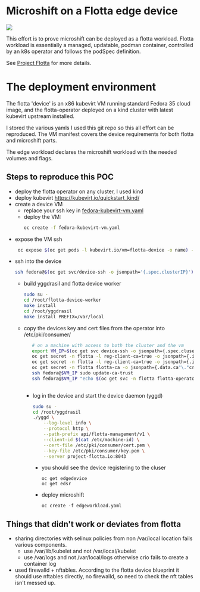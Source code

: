 # Microshift on a Flotta edge device

[](demo.gif)![](demo.gif)

This effort is to prove microshift can be deployed as a flotta workload.
Flotta workload is essentially a managed, updatable, podman container, controlled
by an k8s operator and follows the podSpec definition.

See [Project Flotta](https://project-flotta.github.io/) for more details.

# The deployment environment
The flotta 'device' is an x86 kubevirt VM running standard Fedora 35 cloud image,
and the flotta-operator deployed on a kind cluster with latest kubevirt upstream installed.

I stored the various yamls I used this git repo so this all effort can be reproduced.
The VM manifest covers the device requirements for both flotta and microshift parts.

The edge workload declares the microshift workload with the needed volumes and flags.

## Steps to reproduce this POC
- deploy the flotta operator on any cluster, I used kind
- deploy kubevirt https://kubevirt.io/quickstart_kind/
- create a device VM
  - replace your ssh key in [fedora-kubevirt-vm.yaml](fedora-kubevirt-vm.yaml)
  - deploy the VM:
    ```sh
    oc create -f fedora-kubevirt-vm.yaml
    ```
- expose the VM ssh
  ```sh
   oc expose $(oc get pods -l kubevirt.io/vm=flotta-device -o name) --port 22 --name device-ssh
   ```
- ssh into the device
  ```sh
  ssh fedora@$(oc get svc/device-ssh -o jsonpath='{.spec.clusterIP}')
  ```
  - build yggdrasil and flotta device worker
    ```sh
    sudo su -
    cd /root/flotta-device-worker
    make install
    cd /root/yggdrasil
    make install PREFIX=/var/local
    ```
   
   - copy the devices key and cert files from the operator into /etc/pki/consumer/
     ```sh
        # on a machine with access to both the cluster and the vm
        export VM_IP=$(oc get svc device-ssh -o jsonpath={.spec.cluserIP})
        oc get secret -n flotta -l reg-client-ca=true -o jsonpath={.items[1].data.client"\."crt} | base64 -d | ssh fedora@$VM_IP sudo tee /etc/pki/consumer/cert.pem
        oc get secret -n flotta -l reg-client-ca=true -o jsonpath={.items[1].data.client"\."key} | base64 -d | ssh fedora@$VM_IP sudo tee /etc/pki/consumer/key.pem
        oc get secret -n flotta flotta-ca -o jsonpath={.data.ca"\."crt} | base64 -d | ssh fedora@$VM_IP sudo tee /etc/pki/ca-trust/source/anchors/flotta-ca.pem
        ssh fedora@$VM_IP sudo update-ca-trust
        ssh fedora@$VM_IP "echo $(oc get svc -n flotta flotta-operator-controller-manager -o jsonpath={.spec.clusterIP}) project-flotta.io | sudo tee -a /etc/hosts"
    
     ```
     - log in the device and start the device daemon (yggd)
       ```sh
       sudo su -
       cd /root/yggdrasil
       ./yggd \
           --log-level info \
           --protocol http \
           --path-prefix api/flotta-management/v1 \
           --client-id $(cat /etc/machine-id) \
           --cert-file /etc/pki/consumer/cert.pem \
           --key-file /etc/pki/consumer/key.pem \
           --server project-flotta.io:8043
       ```
       
       - you should see the device registering to the cluser
         ```
         oc get edgedevice
         oc get edsr
         ```
       
       - deploy microshift
         ```
         oc create -f edgeworkload.yaml
         ```
       

## Things that didn't work or deviates from flotta
- sharing directories with selinux policies from non /var/local location fails various components.
  - use /var/lib/kubelet and not /var/local/kubelet
  - use /var/logs and not /var/local/logs otherwise crio fails to create a container log
- used firewalld + nftables. According to the flotta device blueprint it should use nftables directly, no firewalld, so need to check the nft tables isn't messed up.

